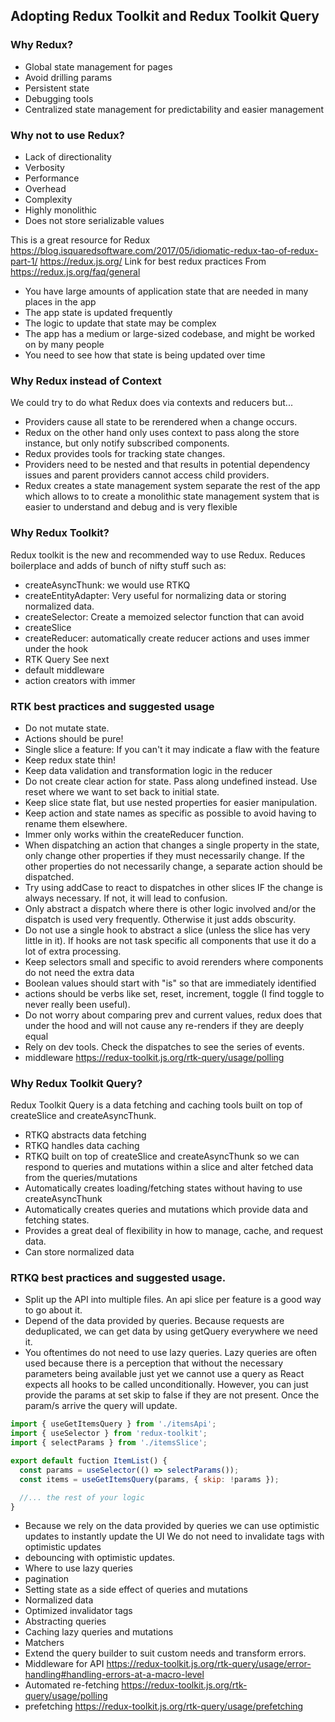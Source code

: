## Adopting Redux Toolkit and Redux Toolkit Query

### Why Redux?

-   Global state management for pages
-   Avoid drilling params
-   Persistent state
-   Debugging tools
-   Centralized state management for predictability and easier management

### Why not to use Redux?

-   Lack of directionality
-   Verbosity
-   Performance
-   Overhead
-   Complexity
-   Highly monolithic
-   Does not store serializable values

This is a great resource for Redux https://blog.isquaredsoftware.com/2017/05/idiomatic-redux-tao-of-redux-part-1/
https://redux.js.org/
Link for best redux practices
From https://redux.js.org/faq/general

-   You have large amounts of application state that are needed in many places in the app
-   The app state is updated frequently
-   The logic to update that state may be complex
-   The app has a medium or large-sized codebase, and might be worked on by many people
-   You need to see how that state is being updated over time

### Why Redux instead of Context

We could try to do what Redux does via contexts and reducers but...

-   Providers cause all state to be rerendered when a change occurs.
-   Redux on the other hand only uses context to pass along the store instance, but only notify subscribed components.
-   Redux provides tools for tracking state changes.
-   Providers need to be nested and that results in potential dependency issues and parent providers cannot access child providers.
-   Redux creates a state management system separate the rest of the app which allows to to create a monolithic state management system that is easier to understand and debug and is very flexible

### Why Redux Toolkit?

Redux toolkit is the new and recommended way to use Redux. Reduces boilerplace and adds of bunch of nifty stuff such as:

-   createAsyncThunk: we would use RTKQ
-   createEntityAdapter: Very useful for normalizing data or storing normalized data.
-   createSelector: Create a memoized selector function that can avoid
-   createSlice
-   createReducer: automatically create reducer actions and uses immer under the hook
-   RTK Query See next
-   default middleware
-   action creators with immer

### RTK best practices and suggested usage

-   Do not mutate state.
-   Actions should be pure!
-   Single slice a feature: If you can't it may indicate a flaw with the feature
-   Keep redux state thin!
-   Keep data validation and transformation logic in the reducer
-   Do not create clear action for state. Pass along undefined instead. Use reset where we want to set back to initial state.
-   Keep slice state flat, but use nested properties for easier manipulation.
-   Keep action and state names as specific as possible to avoid having to rename them elsewhere.
-   Immer only works within the createReducer function.
-   When dispatching an action that changes a single property in the state, only change other properties if they must necessarily change. If the other properties do not necessarily change, a separate action should be dispatched.
-   Try using addCase to react to dispatches in other slices IF the change is always necessary. If not, it will lead to confusion.
-   Only abstract a dispatch where there is other logic involved and/or the dispatch is used very frequently. Otherwise it just adds obscurity.
-   Do not use a single hook to abstract a slice (unless the slice has very little in it). If hooks are not task specific all components that use it do a lot of extra processing.
-   Keep selectors small and specific to avoid rerenders where components do not need the extra data
-   Boolean values should start with "is" so that are immediately identified
-   actions should be verbs like set, reset, increment, toggle (I find toggle to never really been useful).
-   Do not worry about comparing prev and current values, redux does that under the hood and will not cause any re-renders if they are deeply equal
-   Rely on dev tools. Check the dispatches to see the series of events.
-   middleware https://redux-toolkit.js.org/rtk-query/usage/polling

### Why Redux Toolkit Query?

Redux Toolkit Query is a data fetching and caching tools built on top of createSlice and createAsyncThunk.

-   RTKQ abstracts data fetching
-   RTKQ handles data caching
-   RTKQ built on top of createSlice and createAsyncThunk so we can respond to queries and mutations within a slice and alter fetched data from the queries/mutations
-   Automatically creates loading/fetching states without having to use createAsyncThunk
-   Automatically creates queries and mutations which provide data and fetching states.
-   Provides a great deal of flexibility in how to manage, cache, and request data.
-   Can store normalized data

### RTKQ best practices and suggested usage.

-   Split up the API into multiple files. An api slice per feature is a good way to go about it.
-   Depend of the data provided by queries. Because requests are deduplicated, we can get data by using getQuery everywhere we need it.
-   You oftentimes do not need to use lazy queries. Lazy queries are often used because there is a perception that without the necessary parameters being available just yet we cannot use a query as React expects all hooks to be called unconditionally. However, you can just provide the params at set skip to false if they are not present. Once the param/s arrive the query will update.

```jsx
import { useGetItemsQuery } from './itemsApi';
import { useSelector } from 'redux-toolkit';
import { selectParams } from './itemsSlice';

export default fuction ItemList() {
  const params = useSelector(() => selectParams());
  const items = useGetItemsQuery(params, { skip: !params });

  //... the rest of your logic
}
```

-   Because we rely on the data provided by queries we can use optimistic updates to instantly update the UI
    We do not need to invalidate tags with optimistic updates
-   debouncing with optimistic updates.
-   Where to use lazy queries
-   pagination
-   Setting state as a side effect of queries and mutations
-   Normalized data
-   Optimized invalidator tags
-   Abstracting queries
-   Caching lazy queries and mutations
-   Matchers
-   Extend the query builder to suit custom needs and transform errors.
-   Middleware for API https://redux-toolkit.js.org/rtk-query/usage/error-handling#handling-errors-at-a-macro-level
-   Automated re-fetching https://redux-toolkit.js.org/rtk-query/usage/polling
-   prefetching https://redux-toolkit.js.org/rtk-query/usage/prefetching
